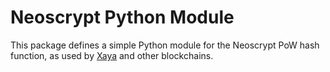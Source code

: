 # Neoscrypt Python Module 

This package defines a simple Python module for the Neoscrypt PoW hash
function, as used by [Xaya](https://xaya.io/) and other blockchains.

